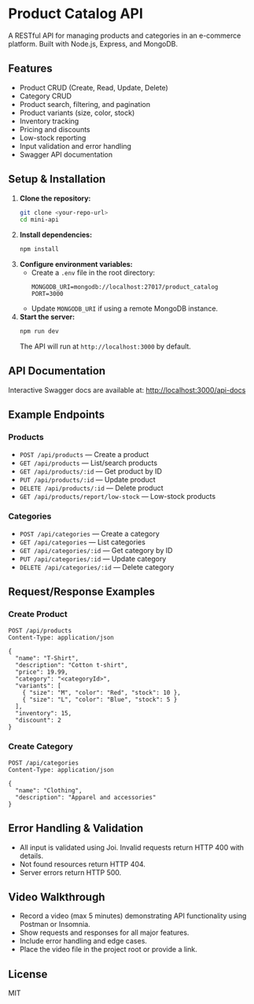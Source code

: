 # Product Catalog API

A RESTful API for managing products and categories in an e-commerce platform. Built with Node.js, Express, and MongoDB.

## Features
- Product CRUD (Create, Read, Update, Delete)
- Category CRUD
- Product search, filtering, and pagination
- Product variants (size, color, stock)
- Inventory tracking
- Pricing and discounts
- Low-stock reporting
- Input validation and error handling
- Swagger API documentation

## Setup & Installation

1. **Clone the repository:**
   ```bash
   git clone <your-repo-url>
   cd mini-api
   ```
2. **Install dependencies:**
   ```bash
   npm install
   ```
3. **Configure environment variables:**
   - Create a `.env` file in the root directory:
     ```env
     MONGODB_URI=mongodb://localhost:27017/product_catalog
     PORT=3000
     ```
   - Update `MONGODB_URI` if using a remote MongoDB instance.
4. **Start the server:**
   ```bash
   npm run dev
   ```
   The API will run at `http://localhost:3000` by default.

## API Documentation

Interactive Swagger docs are available at: [http://localhost:3000/api-docs](http://localhost:3000/api-docs)

## Example Endpoints

### Products
- `POST /api/products` — Create a product
- `GET /api/products` — List/search products
- `GET /api/products/:id` — Get product by ID
- `PUT /api/products/:id` — Update product
- `DELETE /api/products/:id` — Delete product
- `GET /api/products/report/low-stock` — Low-stock products

### Categories
- `POST /api/categories` — Create a category
- `GET /api/categories` — List categories
- `GET /api/categories/:id` — Get category by ID
- `PUT /api/categories/:id` — Update category
- `DELETE /api/categories/:id` — Delete category

## Request/Response Examples

### Create Product
```http
POST /api/products
Content-Type: application/json

{
  "name": "T-Shirt",
  "description": "Cotton t-shirt",
  "price": 19.99,
  "category": "<categoryId>",
  "variants": [
    { "size": "M", "color": "Red", "stock": 10 },
    { "size": "L", "color": "Blue", "stock": 5 }
  ],
  "inventory": 15,
  "discount": 2
}
```

### Create Category
```http
POST /api/categories
Content-Type: application/json

{
  "name": "Clothing",
  "description": "Apparel and accessories"
}
```

## Error Handling & Validation
- All input is validated using Joi. Invalid requests return HTTP 400 with details.
- Not found resources return HTTP 404.
- Server errors return HTTP 500.

## Video Walkthrough
- Record a video (max 5 minutes) demonstrating API functionality using Postman or Insomnia.
- Show requests and responses for all major features.
- Include error handling and edge cases.
- Place the video file in the project root or provide a link.

## License
MIT 